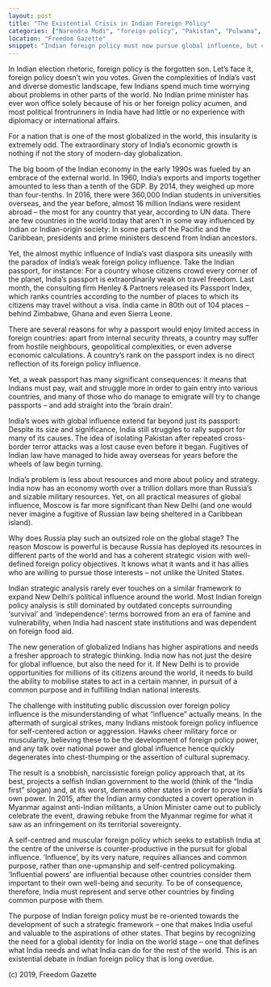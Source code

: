 ```yaml
---
layout: post
title: "The Existential Crisis in Indian Foreign Policy"
categories: ["Narendra Modi", "foreign policy", "Pakistan", "Pulwama", "surgical strike"]
location: "Freedom Gazette"
snippet: "Indian foreign policy must now pursue global influence, but chest-thumping goes the wrong way. A self-centred and muscular foreign policy which seeks to establish India at the centre of the universe is counter-productive in the pursuit for global influence. ‘Influence’, by its very nature, requires alliances and common purpose, rather than one-upmanship and self-centred policymaking. (Published in Freedom Gazette)"
---
```


In Indian election rhetoric, foreign policy is the forgotten son. Let’s face it, foreign policy doesn’t win you votes. Given the complexities of India’s vast and diverse domestic landscape, few Indians spend much time worrying about problems in other parts of the world. No Indian prime minister has ever won office solely because of his or her foreign policy acumen, and most political frontrunners in India have had little or no experience with diplomacy or international affairs.

For a nation that is one of the most globalized in the world, this insularity is extremely odd. The extraordinary story of India’s economic growth is nothing if not the story of modern-day globalization.

The big boom of the Indian economy in the early 1990s was fueled by an embrace of the external world. In 1960, India’s exports and imports together amounted to less than a tenth of the GDP. By 2014, they weighed up more than four-tenths. In 2016, there were 360,000 Indian students in universities overseas, and the year before, almost 16 million Indians were resident abroad – the most for any country that year, according to UN data. There are few countries in the world today that aren’t in some way influenced by Indian or Indian-origin society: In some parts of the Pacific and the Caribbean, presidents and prime ministers descend from Indian ancestors.

Yet, the almost mythic influence of India’s vast diaspora sits uneasily with the paradox of India’s weak foreign policy influence. Take the Indian passport, for instance: For a country whose citizens crowd every corner of the planet, India’s passport is extraordinarily weak on travel freedom. Last month, the consulting firm Henley & Partners released its Passport Index, which ranks countries according to the number of places to which its citizens may travel without a visa. India came in 80th out of 104 places – behind Zimbabwe, Ghana and even Sierra Leone.

There are several reasons for why a passport would enjoy limited access in foreign countries: apart from internal security threats, a country may suffer from hostile neighbours, geopolitical complexities, or even adverse economic calculations. A country’s rank on the passport index is no direct reflection of its foreign policy influence.

Yet, a weak passport has many significant consequences: it means that Indians must pay, wait and struggle more in order to gain entry into various countries, and many of those who do manage to emigrate will try to change passports – and add straight into the ‘brain drain’.

India’s woes with global influence extend far beyond just its passport: Despite its size and significance, India still struggles to rally support for many of its causes. The idea of isolating Pakistan after repeated cross-border terror attacks was a lost cause even before it began. Fugitives of Indian law have managed to hide away overseas for years before the wheels of law begin turning.

India’s problem is less about resources and more about policy and strategy. India now has an economy worth over a trillion dollars more than Russia’s and sizable military resources. Yet, on all practical measures of global influence, Moscow is far more significant than New Delhi (and one would never imagine a fugitive of Russian law being sheltered in a Caribbean island).

Why does Russia play such an outsized role on the global stage? The reason Moscow is powerful is because Russia has deployed its resources in different parts of the world and has a coherent strategic vision with well-defined foreign policy objectives. It knows what it wants and it has allies who are willing to pursue those interests – not unlike the United States.

Indian strategic analysis rarely ever touches on a similar framework to expand New Delhi’s political influence around the world. Most Indian foreign policy analysis is still dominated by outdated concepts surrounding ‘survival’ and ‘independence’: terms borrowed from an era of famine and vulnerability, when India had nascent state institutions and was dependent on foreign food aid.

The new generation of globalized Indians has higher aspirations and needs a fresher approach to strategic thinking. India now has not just the desire for global influence, but also the need for it. If New Delhi is to provide opportunities for millions of its citizens around the world, it needs to build the ability to mobilise states to act in a certain manner, in pursuit of a common purpose and in fulfilling Indian national interests.

The challenge with instituting public discussion over foreign policy influence is the misunderstanding of what “influence” actually means. In the aftermath of surgical strikes, many Indians mistook foreign policy influence for self-centered action or aggression. Hawks cheer military force or muscularity, believing these to be the development of foreign policy power, and any talk over national power and global influence hence quickly degenerates into chest-thumping or the assertion of cultural supremacy.

The result is a snobbish, narcissistic foreign policy approach that, at its best, projects a selfish Indian government to the world (think of the “India first” slogan) and, at its worst, demeans other states in order to prove India’s own power. In 2015, after the Indian army conducted a covert operation in Myanmar against anti-Indian militants, a Union Minister came out to publicly celebrate the event, drawing rebuke from the Myanmar regime for what it saw as an infringement on its territorial sovereignty.

A self-centred and muscular foreign policy which seeks to establish India at the centre of the universe is counter-productive in the pursuit for global influence. ‘Influence’, by its very nature, requires alliances and common purpose, rather than one-upmanship and self-centred policymaking. ‘Influential powers’ are influential because other countries consider them important to their own well-being and security. To be of consequence, therefore, India must represent and serve other countries by finding common purpose with them.

The purpose of Indian foreign policy must be re-oriented towards the development of such a strategic framework – one that makes India useful and valuable to the aspirations of other states. That begins by recognizing the need for a global identity for India on the world stage – one that defines what India needs and what India can do for the rest of the world. This is an existential debate in Indian foreign policy that is long overdue.

(c) 2019, Freedom Gazette
